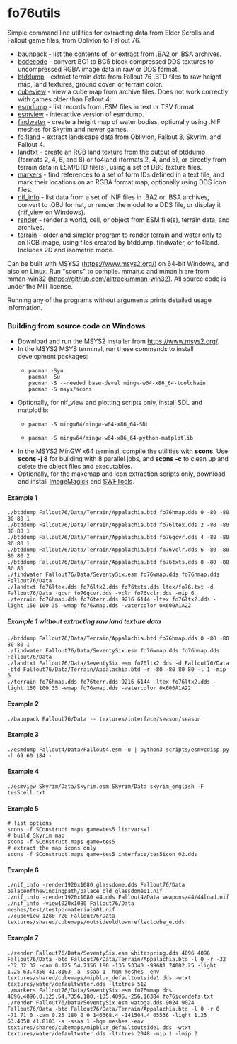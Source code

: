 # fo76utils

Simple command line utilities for extracting data from Elder Scrolls and Fallout game files, from Oblivion to Fallout 76.

* [baunpack](doc/baunpack.md) - list the contents of, or extract from .BA2 or .BSA archives.
* [bcdecode](doc/bcdecode.md) - convert BC1 to BC5 block compressed DDS textures to uncompressed RGBA image data in raw or DDS format.
* [btddump](doc/btddump.md) - extract terrain data from Fallout 76 .BTD files to raw height map, land textures, ground cover, or terrain color.
* [cubeview](doc/cubeview.md) - view a cube map from archive files. Does not work correctly with games older than Fallout 4.
* [esmdump](doc/esmdump.md) - list records from .ESM files in text or TSV format.
* [esmview](doc/esmview.md) - interactive version of esmdump.
* [findwater](doc/findwater.md) - create a height map of water bodies, optionally using .NIF meshes for Skyrim and newer games.
* [fo4land](doc/fo4land.md) - extract landscape data from Oblivion, Fallout 3, Skyrim, and Fallout 4.
* [landtxt](doc/landtxt.md) - create an RGB land texture from the output of btddump (formats 2, 4, 6, and 8) or fo4land (formats 2, 4, and 5), or directly from terrain data in ESM/BTD file(s), using a set of DDS texture files.
* [markers](doc/markers.md) - find references to a set of form IDs defined in a text file, and mark their locations on an RGBA format map, optionally using DDS icon files.
* [nif\_info](doc/nif_info.md) - list data from a set of .NIF files in .BA2 or .BSA archives, convert to .OBJ format, or render the model to a DDS file, or display it (nif\_view on Windows).
* [render](doc/render.md) - render a world, cell, or object from ESM file(s), terrain data, and archives.
* [terrain](doc/terrain.md) - older and simpler program to render terrain and water only to an RGB image, using files created by btddump, findwater, or fo4land. Includes 2D and isometric mode.

Can be built with MSYS2 (https://www.msys2.org/) on 64-bit Windows, and also on Linux. Run "scons" to compile. mman.c and mman.h are from mman-win32 (https://github.com/alitrack/mman-win32). All source code is under the MIT license.

Running any of the programs without arguments prints detailed usage information.

### Building from source code on Windows

* Download and run the MSYS2 installer from https://www.msys2.org/.
* In the MSYS2 MSYS terminal, run these commands to install development packages:
  *     pacman -Syu
        pacman -Su
        pacman -S --needed base-devel mingw-w64-x86_64-toolchain
        pacman -S msys/scons
* Optionally, for nif\_view and plotting scripts only, install SDL and matplotlib:
  *     pacman -S mingw64/mingw-w64-x86_64-SDL
  *     pacman -S mingw64/mingw-w64-x86_64-python-matplotlib
* In the MSYS2 MinGW x64 terminal, compile the utilities with **scons**. Use **scons -j 8** for building with 8 parallel jobs, and **scons -c** to clean up and delete the object files and executables.
* Optionally, for the makemap and icon extraction scripts only, download and install [ImageMagick](https://imagemagick.org/script/download.php#windows) and [SWFTools](http://www.swftools.org/download.html).

#### Example 1

    ./btddump Fallout76/Data/Terrain/Appalachia.btd fo76hmap.dds 0 -80 -80 80 80 1
    ./btddump Fallout76/Data/Terrain/Appalachia.btd fo76ltex.dds 2 -80 -80 80 80 1
    ./btddump Fallout76/Data/Terrain/Appalachia.btd fo76gcvr.dds 4 -80 -80 80 80 1
    ./btddump Fallout76/Data/Terrain/Appalachia.btd fo76vclr.dds 6 -80 -80 80 80 2
    ./btddump Fallout76/Data/Terrain/Appalachia.btd fo76txts.dds 8 -80 -80 80 80
    ./findwater Fallout76/Data/SeventySix.esm fo76wmap.dds fo76hmap.dds Fallout76/Data
    ./landtxt fo76ltex.dds fo76ltx2.dds fo76txts.dds ltex/fo76.txt -d Fallout76/Data -gcvr fo76gcvr.dds -vclr fo76vclr.dds -mip 6
    ./terrain fo76hmap.dds fo76terr.dds 9216 6144 -ltex fo76ltx2.dds -light 150 100 35 -wmap fo76wmap.dds -watercolor 0x600A1A22

##### Example 1 without extracting raw land texture data

    ./btddump Fallout76/Data/Terrain/Appalachia.btd fo76hmap.dds 0 -80 -80 80 80 1
    ./findwater Fallout76/Data/SeventySix.esm fo76wmap.dds fo76hmap.dds Fallout76/Data
    ./landtxt Fallout76/Data/SeventySix.esm fo76ltx2.dds -d Fallout76/Data -btd Fallout76/Data/Terrain/Appalachia.btd -r -80 -80 80 80 -l 1 -mip 6
    ./terrain fo76hmap.dds fo76terr.dds 9216 6144 -ltex fo76ltx2.dds -light 150 100 35 -wmap fo76wmap.dds -watercolor 0x600A1A22

#### Example 2

    ./baunpack Fallout76/Data -- textures/interface/season/season

#### Example 3

    ./esmdump Fallout4/Data/Fallout4.esm -u | python3 scripts/esmvcdisp.py -h 69 60 184 -

#### Example 4

    ./esmview Skyrim/Data/Skyrim.esm Skyrim/Data skyrim_english -F tes5cell.txt

#### Example 5

    # list options
    scons -f SConstruct.maps game=tes5 listvars=1
    # build Skyrim map
    scons -f SConstruct.maps game=tes5
    # extract the map icons only
    scons -f SConstruct.maps game=tes5 interface/tes5icon_02.dds

#### Example 6

    ./nif_info -render1920x1080 glassdome.dds Fallout76/Data palaceofthewindingpath/palace_bld_glassdome01.nif
    ./nif_info -render1920x1080 44.dds Fallout4/Data weapons/44/44load.nif
    ./nif_info -view1920x1080 Fallout76/Data meshes/test/testpbrmaterials01.nif
    ./cubeview 1280 720 Fallout76/Data textures/shared/cubemaps/outsideoldtownreflectcube_e.dds

#### Example 7

    ./render Fallout76/Data/SeventySix.esm whitespring.dds 4096 4096 Fallout76/Data -btd Fallout76/Data/Terrain/Appalachia.btd -l 0 -r -32 -32 32 32 -cam 0.125 54.7356 180 -135 53340 -99681 74002.25 -light 1.25 63.4350 41.8103 -a -ssaa 1 -hqm meshes -env textures/shared/cubemaps/mipblur_defaultoutside1.dds -wtxt textures/water/defaultwater.dds -ltxtres 512
    ./markers Fallout76/Data/SeventySix.esm fo76mmap.dds 4096,4096,0.125,54.7356,180,-135,4096,-256,16384 fo76icondefs.txt
    ./render Fallout76/Data/SeventySix.esm watoga.dds 9024 9024 Fallout76/Data -btd Fallout76/Data/Terrain/Appalachia.btd -l 0 -r 0 -71 71 0 -cam 0.25 180 0 0 146368.4 -141504.4 65536 -light 1.25 63.4350 41.8103 -a -ssaa 1 -hqm meshes -env textures/shared/cubemaps/mipblur_defaultoutside1.dds -wtxt textures/water/defaultwater.dds -ltxtres 2048 -mip 1 -lmip 2

